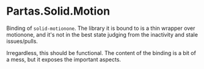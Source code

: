 # Partas.Solid.Motion

Binding of `solid-motionone`. The library it is bound to is a thin wrapper over motionone, and it's not in the best state judging from the inactivity and stale issues/pulls.

Irregardless, this should be functional. The content of the binding is a bit of a mess, but it exposes the important aspects.